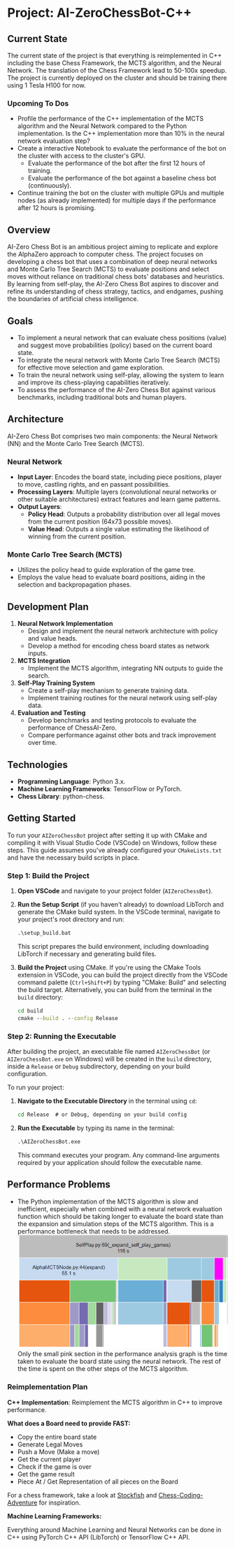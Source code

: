 # Project: AI-ZeroChessBot-C++

## Current State

The current state of the project is that everything is reimplemented in C++ including the base Chess Framework, the MCTS algorithm, and the Neural Network. The translation of the Chess Framework lead to 50-100x speedup. The project is currently deployed on the cluster and should be training there using 1 Tesla H100 for now.

### Upcoming To Dos

- Profile the performance of the C++ implementation of the MCTS algorithm and the Neural Network compared to the Python implementation. Is the C++ implementation more than 10% in the neural network evaluation step?
- Create a interactive Notebook to evaluate the performance of the bot on the cluster with access to the cluster's GPU.
  - Evaluate the performance of the bot after the first 12 hours of training.
  - Evaluate the performance of the bot against a baseline chess bot (continuously).
- Continue training the bot on the cluster with multiple GPUs and multiple nodes (as already implemented) for multiple days if the performance after 12 hours is promising.

## Overview

AI-Zero Chess Bot is an ambitious project aiming to replicate and explore the AlphaZero approach to computer chess. The project focuses on developing a chess bot that uses a combination of deep neural networks and Monte Carlo Tree Search (MCTS) to evaluate positions and select moves without reliance on traditional chess bots' databases and heuristics. By learning from self-play, the AI-Zero Chess Bot aspires to discover and refine its understanding of chess strategy, tactics, and endgames, pushing the boundaries of artificial chess intelligence.

## Goals

- To implement a neural network that can evaluate chess positions (value) and suggest move probabilities (policy) based on the current board state.
- To integrate the neural network with Monte Carlo Tree Search (MCTS) for effective move selection and game exploration.
- To train the neural network using self-play, allowing the system to learn and improve its chess-playing capabilities iteratively.
- To assess the performance of the AI-Zero Chess Bot against various benchmarks, including traditional bots and human players.

## Architecture

AI-Zero Chess Bot comprises two main components: the Neural Network (NN) and the Monte Carlo Tree Search (MCTS).

### Neural Network

- **Input Layer**: Encodes the board state, including piece positions, player to move, castling rights, and en passant possibilities.
- **Processing Layers**: Multiple layers (convolutional neural networks or other suitable architectures) extract features and learn game patterns.
- **Output Layers**:
  - **Policy Head**: Outputs a probability distribution over all legal moves from the current position (64x73 possible moves).
  - **Value Head**: Outputs a single value estimating the likelihood of winning from the current position.

### Monte Carlo Tree Search (MCTS)

- Utilizes the policy head to guide exploration of the game tree.
- Employs the value head to evaluate board positions, aiding in the selection and backpropagation phases.

## Development Plan

1. **Neural Network Implementation**
   - Design and implement the neural network architecture with policy and value heads.
   - Develop a method for encoding chess board states as network inputs.
2. **MCTS Integration**
   - Implement the MCTS algorithm, integrating NN outputs to guide the search.
3. **Self-Play Training System**
   - Create a self-play mechanism to generate training data.
   - Implement training routines for the neural network using self-play data.
4. **Evaluation and Testing**
   - Develop benchmarks and testing protocols to evaluate the performance of ChessAI-Zero.
   - Compare performance against other bots and track improvement over time.

## Technologies

- **Programming Language**: Python 3.x.
- **Machine Learning Frameworks**: TensorFlow or PyTorch.
- **Chess Library**: python-chess.

## Getting Started

To run your `AIZeroChessBot` project after setting it up with CMake and compiling it with Visual Studio Code (VSCode) on Windows, follow these steps. This guide assumes you've already configured your `CMakeLists.txt` and have the necessary build scripts in place.

### Step 1: Build the Project

1. **Open VSCode** and navigate to your project folder (`AIZeroChessBot`).

2. **Run the Setup Script** (if you haven't already) to download LibTorch and generate the CMake build system. In the VSCode terminal, navigate to your project's root directory and run:

    ```cmd
    .\setup_build.bat
    ```

   This script prepares the build environment, including downloading LibTorch if necessary and generating build files.

3. **Build the Project** using CMake. If you're using the CMake Tools extension in VSCode, you can build the project directly from the VSCode command palette (`Ctrl+Shift+P`) by typing "CMake: Build" and selecting the build target. Alternatively, you can build from the terminal in the `build` directory:

    ```cmd
    cd build
    cmake --build . --config Release
    ```

### Step 2: Running the Executable

After building the project, an executable file named `AIZeroChessBot` (or `AIZeroChessBot.exe` on Windows) will be created in the `build` directory, inside a `Release` or `Debug` subdirectory, depending on your build configuration.

To run your project:

1. **Navigate to the Executable Directory** in the terminal using `cd`:

    ```cmd
    cd Release  # or Debug, depending on your build config
    ```

2. **Run the Executable** by typing its name in the terminal:

    ```cmd
    .\AIZeroChessBot.exe
    ```

   This command executes your program. Any command-line arguments required by your application should follow the executable name.

## Performance Problems

- The Python implementation of the MCTS algorithm is slow and inefficient, especially when combined with a neural network evaluation function which should be taking longer to evaluate the board state than the expansion and simulation steps of the MCTS algorithm. This is a performance bottleneck that needs to be addressed.
![MCTS Performance](/AIZeroChessBot/documentation/performance_analysis.png)
Only the small pink section in the performance analysis graph is the time taken to evaluate the board state using the neural network. The rest of the time is spent on the other steps of the MCTS algorithm.

### Reimplementation Plan

**C++ Implementation**: Reimplement the MCTS algorithm in C++ to improve performance.

**What does a Board need to provide FAST:**

- Copy the entire board state
- Generate Legal Moves
- Push a Move (Make a move)
- Get the current player
- Check if the game is over
- Get the game result
- Piece At / Get Representation of all pieces on the Board
  
For a chess framework, take a look at [Stockfish](https://github.com/official-stockfish/Stockfish) and [Chess-Coding-Adventure](https://github.com/SebLague/Chess-Coding-Adventure/tree/Chess-V2-UCI) for inspiration.

**Machine Learning Frameworks:**

Everything around Machine Learning and Neural Networks can be done in C++ using PyTorch C++ API (LibTorch) or TensorFlow C++ API.
